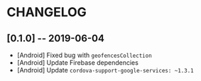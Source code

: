 # CHANGELOG

## [0.1.0] -- 2019-06-04
- [Android] Fixed bug with `geofencesCollection`
- [Android] Update Firebase dependencies
- [Android] Update `cordova-support-google-services: ~1.3.1`

